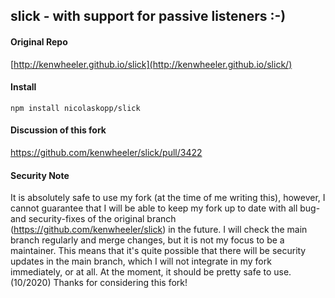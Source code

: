 slick - with support for passive listeners :-)
-------

[1]: <https://github.com/kenwheeler/slick>

#### Original Repo

[http://kenwheeler.github.io/slick](http://kenwheeler.github.io/slick/)

#### Install

```
npm install nicolaskopp/slick
```

#### Discussion of this fork

https://github.com/kenwheeler/slick/pull/3422

#### Security Note

It is absolutely safe to use my fork (at the time of me writing this), however, I cannot guarantee that I will be able to keep my fork up to date with all bug- and security-fixes of the original branch (<https://github.com/kenwheeler/slick>) in the future. I will check the main branch regularly and merge changes, but it is not my focus to be a maintainer. This means that it's quite possible that there will be security updates in the main branch, which I will not integrate in my fork immediately, or at all. At the moment, it should be pretty safe to use. (10/2020) Thanks for considering this fork!
